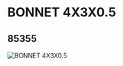 # BONNET 4X3X0.5
## 85355
![BONNET 4X3X0.5](https://lc-www-live-s.legocdn.com/media/bricks/5/2/4546861.jpg)